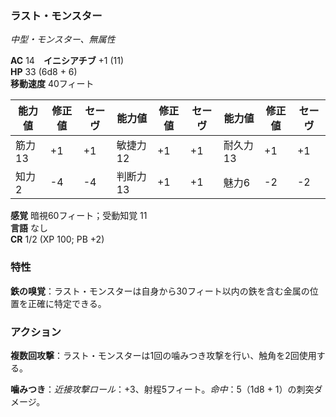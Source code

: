 ### ラスト・モンスター
*中型・モンスター、無属性*

**AC** 14　**イニシアチブ** +1 (11)  
**HP** 33 (6d8 + 6)  
**移動速度** 40フィート

| 能力値 | 修正値 | セーヴ | 能力値 | 修正値 | セーヴ | 能力値 | 修正値 | セーヴ |
|--------|--------|--------|--------|--------|--------|--------|--------|--------|
| 筋力13 | +1 | +1 | 敏捷力12 | +1 | +1 | 耐久力13 | +1 | +1 |
| 知力2 | -4 | -4 | 判断力13 | +1 | +1 | 魅力6 | -2 | -2 |

**感覚** 暗視60フィート；受動知覚 11  
**言語** なし  
**CR** 1/2 (XP 100; PB +2)

### 特性

**鉄の嗅覚**：ラスト・モンスターは自身から30フィート以内の鉄を含む金属の位置を正確に特定できる。

### アクション

**複数回攻撃**：ラスト・モンスターは1回の噛みつき攻撃を行い、触角を2回使用する。

**噛みつき**：*近接攻撃ロール*：+3、射程5フィート。*命中*：5（1d8 + 1）の刺突ダメージ。